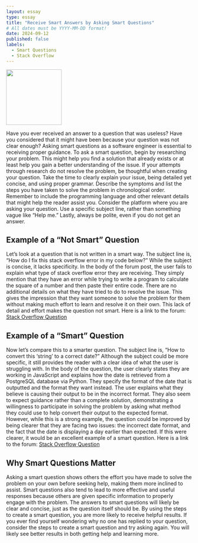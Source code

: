 ```yaml
---
layout: essay
type: essay
title: "Receive Smart Answers by Asking Smart Questions"
# All dates must be YYYY-MM-DD format!
date: 2024-09-12
published: false
labels:
  - Smart Questions
  - Stack Overflow
---
```


<img width="150px" class="rounded float-start pe-4" src="../img/question.jpg">

Have you ever received an answer to a question that was useless? Have you considered that it might have been because your question was not clear enough? Asking smart questions as a software engineer is essential to receiving proper guidance. To ask a smart question, begin by researching your problem. This might help you find a solution that already exists or at least help you gain a better understanding of the issue. If your attempts through research do not resolve the problem, be thoughtful when creating your question. Take the time to clearly explain your issue, being detailed yet concise, and using proper grammar. Describe the symptoms and list the steps you have taken to solve the problem in chronological order. Remember to include the programming language and other relevant details that might help the reader assist you. Consider the platform where you are asking your question. Use a specific subject line, rather than something vague like “Help me.” Lastly, always be polite, even if you do not get an answer.

## Example of a “Not Smart” Question

Let’s look at a question that is not written in a smart way. The subject line is, “How do I fix this stack overflow error in my code below?” While the subject is concise, it lacks specificity. In the body of the forum post, the user fails to explain what type of stack overflow error they are receiving. They simply mention that they have an error while trying to write a program to calculate the square of a number and then paste their entire code. There are no additional details on what they have tried to do to resolve the issue. This gives the impression that they want someone to solve the problem for them without making much effort to learn and resolve it on their own. This lack of detail and effort makes the question not smart. Here is a link to the forum: [Stack Overflow Question](https://stackoverflow.com/questions/60533210/how-do-i-fix-this-stack-overflow-error-in-my-code-below)

## Example of a “Smart” Question

Now let’s compare this to a smarter question. The subject line is, “How to convert this ‘string’ to a correct date?” Although the subject could be more specific, it still provides the reader with a clear idea of what the user is struggling with. In the body of the question, the user clearly states they are working in JavaScript and explains how the date is retrieved from a PostgreSQL database via Python. They specify the format of the date that is outputted and the format they want instead. The user explains what they believe is causing their output to be in the incorrect format. They also seem to expect guidance rather than a complete solution, demonstrating a willingness to participate in solving the problem by asking what method they could use to help convert their output to the expected format. However, while this is a strong example, the question could be improved by being clearer that they are facing two issues: the incorrect date format, and the fact that the date is displaying a day earlier than expected. If this were clearer, it would be an excellent example of a smart question. Here is a link to the forum: [Stack Overflow Question](https://stackoverflow.com/questions/78979953/how-to-convert-this-string-to-a-correct-date)

## Why Smart Questions Matter

Asking a smart question shows others the effort you have made to solve the problem on your own before seeking help, making them more inclined to assist. Smart questions also tend to lead to more effective and useful responses because others are given specific information to properly engage with the problem. The answers to smart questions will likely be clear and concise, just as the question itself should be. By using the steps to create a smart question, you are more likely to receive helpful results. If you ever find yourself wondering why no one has replied to your question, consider the steps to create a smart question and try asking again. You will likely see better results in both getting help and learning more.
